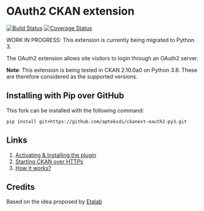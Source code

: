 OAuth2 CKAN extension
=====================

[![Build Status](https://travis-ci.org/conwetlab/ckanext-oauth2.svg?branch=master)](https://travis-ci.org/conwetlab/ckanext-oauth2)
[![Coverage Status](https://coveralls.io/repos/github/conwetlab/ckanext-oauth2/badge.svg?branch=master)](https://coveralls.io/github/conwetlab/ckanext-oauth2?branch=master)

WORK IN PROGRESS: This extension is currently being migrated to Python 3.

The OAuth2 extension allows site visitors to login through an OAuth2 server.

**Note**: This extension is being tested in CKAN 2.10.0a0 on Python 3.8. These are therefore considered as the supported versions.

## Installing with Pip over GitHub
This fork can be installed with the following command:
```
pip install git+https://github.com/apteksdi/ckanext-oauth2-py3.git
```

## Links

1. [Activating & Installing the plugin](https://github.com/conwetlab/ckanext-oauth2/wiki/Activating-and-Installing)
2. [Starting CKAN over HTTPs](https://github.com/conwetlab/ckanext-oauth2/wiki/Starting-CKAN-over-HTTPs)
3. [How it works?](https://github.com/conwetlab/ckanext-oauth2/wiki/How-it-works%3F)


## Credits

Based on the idea proposed by [Etalab](https://github.com/etalab/ckanext-oauth2)
